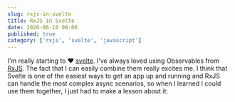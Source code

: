 ```yaml
---
slug: rxjs-in-svelte
title: RxJS in Svelte
date: 2020-06-10 08:06
published: true
category: ['rxjs', 'svelte', 'javascript']
---
```


I'm really starting to ❤️ [svelte](https://svelte.dev/). I've always loved using Observables from [RxJS](https://rxjs.dev/). The fact that I can easily combine them really excites me. I think that Svelte is one of the easiest ways to get an app up and running and RxJS can handle the most complex async scenarios, so when I learned I could use them together, I just had to make a lesson about it:



<EggheadEmbed slug="svelte-use-an-rxjs-observable-in-svelte"/>

